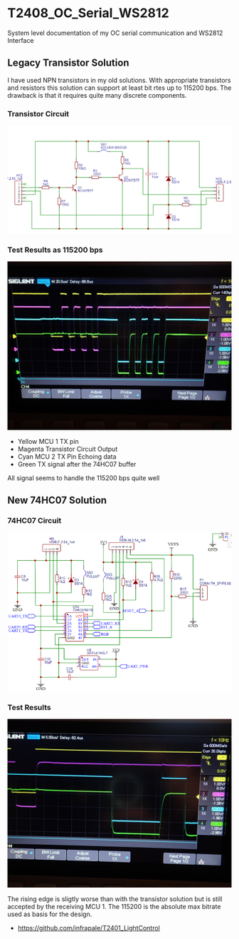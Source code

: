 # T2408_OC_Serial_WS2812
System level documentation of my OC serial communication and WS2812 Interface 

## Legacy Transistor Solution
I have used NPN transistors in my old solutions. With appropriate transistors and resistors this solution can support at least bit rtes up to 115200 bps. The drawback is that it requires quite many discrete components.

### Transistor Circuit
![Transistor Circuit](/images/U2U_transistor.png)

### Test Results as 115200 bps
![Serial Transistor Results](/images/20240813-P8130280.jpg)
* Yellow MCU 1 TX pin
* Magenta Transistor Circuit Output
* Cyan MCU 2 TX Pin Echoing data
* Green TX signal after the 74HC07 buffer

All signal seems to handle the 115200 bps quite well

## New 74HC07 Solution

### 74HC07 Circuit

![74HC07 Circuit](/images/U2U_RGB_RST.png)

### Test Results
![Serial Transistor Results](/images/20240813-P8130281.jpg)

The rising edge is sligtly worse than with the transistor solution but is still accepted by the receiving MCU 1. The 115200 is the absolute max bitrate used as basis for the design. 



* https://github.com/infrapale/T2401_LightControl

